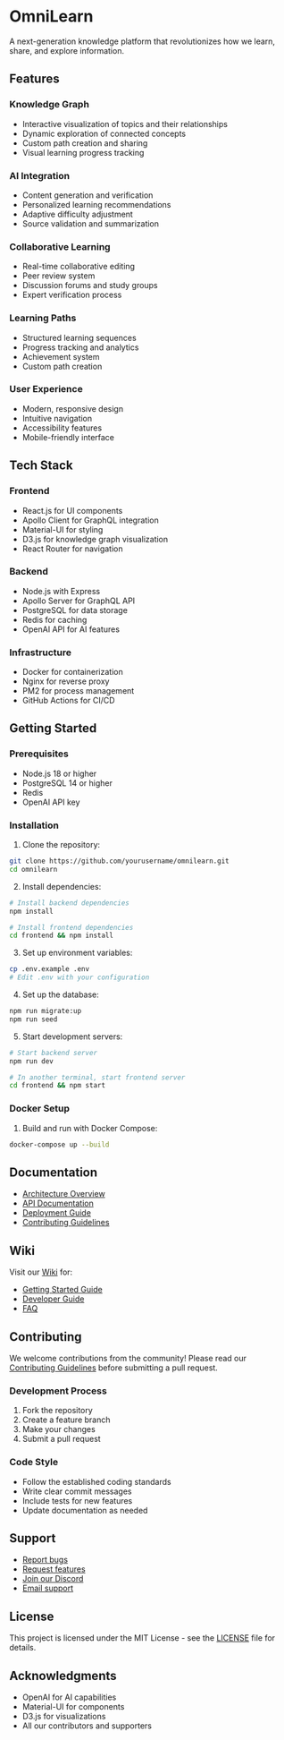 # OmniLearn

A next-generation knowledge platform that revolutionizes how we learn, share, and explore information.

## Features

### Knowledge Graph
- Interactive visualization of topics and their relationships
- Dynamic exploration of connected concepts
- Custom path creation and sharing
- Visual learning progress tracking

### AI Integration
- Content generation and verification
- Personalized learning recommendations
- Adaptive difficulty adjustment
- Source validation and summarization

### Collaborative Learning
- Real-time collaborative editing
- Peer review system
- Discussion forums and study groups
- Expert verification process

### Learning Paths
- Structured learning sequences
- Progress tracking and analytics
- Achievement system
- Custom path creation

### User Experience
- Modern, responsive design
- Intuitive navigation
- Accessibility features
- Mobile-friendly interface

## Tech Stack

### Frontend
- React.js for UI components
- Apollo Client for GraphQL integration
- Material-UI for styling
- D3.js for knowledge graph visualization
- React Router for navigation

### Backend
- Node.js with Express
- Apollo Server for GraphQL API
- PostgreSQL for data storage
- Redis for caching
- OpenAI API for AI features

### Infrastructure
- Docker for containerization
- Nginx for reverse proxy
- PM2 for process management
- GitHub Actions for CI/CD

## Getting Started

### Prerequisites
- Node.js 18 or higher
- PostgreSQL 14 or higher
- Redis
- OpenAI API key

### Installation

1. Clone the repository:
```bash
git clone https://github.com/yourusername/omnilearn.git
cd omnilearn
```

2. Install dependencies:
```bash
# Install backend dependencies
npm install

# Install frontend dependencies
cd frontend && npm install
```

3. Set up environment variables:
```bash
cp .env.example .env
# Edit .env with your configuration
```

4. Set up the database:
```bash
npm run migrate:up
npm run seed
```

5. Start development servers:
```bash
# Start backend server
npm run dev

# In another terminal, start frontend server
cd frontend && npm start
```

### Docker Setup

1. Build and run with Docker Compose:
```bash
docker-compose up --build
```

## Documentation

- [Architecture Overview](./docs/ARCHITECTURE.md)
- [API Documentation](./docs/API.md)
- [Deployment Guide](./docs/DEPLOYMENT.md)
- [Contributing Guidelines](./docs/CONTRIBUTING.md)

## Wiki

Visit our [Wiki](./wiki) for:
- [Getting Started Guide](./wiki/Getting-Started.md)
- [Developer Guide](./wiki/Developer-Guide.md)
- [FAQ](./wiki/FAQ.md)

## Contributing

We welcome contributions from the community! Please read our [Contributing Guidelines](./docs/CONTRIBUTING.md) before submitting a pull request.

### Development Process
1. Fork the repository
2. Create a feature branch
3. Make your changes
4. Submit a pull request

### Code Style
- Follow the established coding standards
- Write clear commit messages
- Include tests for new features
- Update documentation as needed

## Support

- [Report bugs](https://github.com/yourusername/omnilearn/issues)
- [Request features](https://github.com/yourusername/omnilearn/issues)
- [Join our Discord](https://discord.gg/omnilearn)
- [Email support](support@omnilearn.com)

## License

This project is licensed under the MIT License - see the [LICENSE](LICENSE) file for details.

## Acknowledgments

- OpenAI for AI capabilities
- Material-UI for components
- D3.js for visualizations
- All our contributors and supporters
